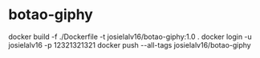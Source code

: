 # botao-giphy

docker build -f ./Dockerfile -t josielalv16/botao-giphy:1.0 .
docker login -u josielalv16 -p 12321321321
docker push --all-tags josielalv16/botao-giphy